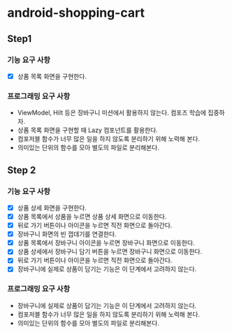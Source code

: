 # android-shopping-cart

## Step1
### 기능 요구 사항
- [x] 상품 목록 화면을 구현한다.

### 프로그래밍 요구 사항
- ViewModel, Hilt 등은 장바구니 미션에서 활용하지 않는다. 컴포즈 학습에 집중하자.
- 상품 목록 화면을 구현할 때 Lazy 컴포넌트를 활용한다.
- 컴포저블 함수가 너무 많은 일을 하지 않도록 분리하기 위해 노력해 본다.
- 의미있는 단위의 함수를 모아 별도의 파일로 분리해본다.


## Step 2
### 기능 요구 사항
- [x] 상품 상세 화면을 구현한다.
- [x] 상품 목록에서 상품을 누르면 상품 상세 화면으로 이동한다.
- [x] 뒤로 가기 버튼이나 아이콘을 누르면 직전 화면으로 돌아간다.
- [x] 장바구니 화면의 빈 껍데기를 연결한다.
- [x] 상품 목록에서 장바구니 아이콘을 누르면 장바구니 화면으로 이동한다.
- [x] 상품 상세에서 장바구니 담기 버튼을 누르면 장바구니 화면으로 이동한다.
- [x] 뒤로 가기 버튼이나 아이콘을 누르면 직전 화면으로 돌아간다.
- [x] 장바구니에 실제로 상품이 담기는 기능은 이 단계에서 고려하지 않는다.

### 프로그래밍 요구 사항
- 장바구니에 실제로 상품이 담기는 기능은 이 단계에서 고려하지 않는다.
- 컴포저블 함수가 너무 많은 일을 하지 않도록 분리하기 위해 노력해 본다.
- 의미있는 단위의 함수를 모아 별도의 파일로 분리해본다.
